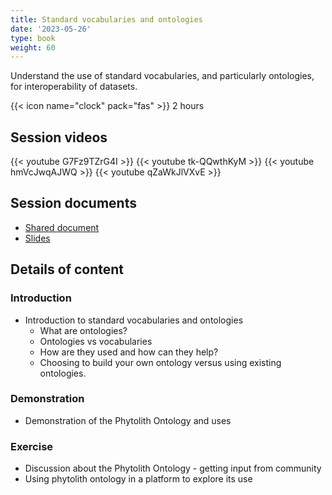 ```yaml
---
title: Standard vocabularies and ontologies
date: '2023-05-26'
type: book
weight: 60
---
```


Understand the use of standard vocabularies, and particularly ontologies, for interoperability of datasets.

<!--more-->

{{< icon name="clock" pack="fas" >}} 2 hours

## Session videos

{{< youtube G7Fz9TZrG4I >}}
{{< youtube tk-QQwthKyM >}}
{{< youtube hmVcJwqAJWQ >}}
{{< youtube qZaWkJlVXvE >}}

## Session documents
- [Shared document](https://docs.google.com/document/d/1R5OLya9jwg8OsLpxDO2hMbGopemEN-jpnB9MYj16T_s/edit?usp=sharing)
- [Slides](https://docs.google.com/presentation/d/1jXN9HJ7JXd__m4w8E6CfA8WE2g1_gGkwvUe7FmGjfcY/edit?usp=sharing)

## Details of content
### Introduction
- Introduction to standard vocabularies and ontologies
  - What are ontologies?
  - Ontologies vs vocabularies
  - How are they used and how can they help?
  - Choosing to build your own ontology versus using existing ontologies.

### Demonstration 
- Demonstration of the Phytolith Ontology and uses

### Exercise
- Discussion about the Phytolith Ontology - getting input from community
- Using phytolith ontology in a platform to explore its use

